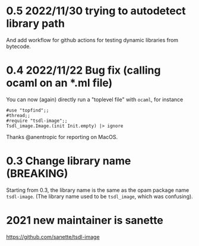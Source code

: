 # 0.5 2022/11/30 trying to autodetect library path

And add workflow for github actions for testing dynamic libraries from
bytecode.

# 0.4 2022/11/22 Bug fix (calling ocaml on an *.ml file)

You can now (again) directly run a "toplevel file" with `ocaml`, for
instance

```
#use "topfind";;
#thread;;
#require "tsdl-image";;
Tsdl_image.Image.(init Init.empty) |> ignore
```
Thanks @anentropic for reporting on MacOS.

# 0.3 Change library name (BREAKING)

Starting from 0.3, the library name is the same as the opam package
name `tsdl-image`. (The library name used to be `tsdl_image`, which was
confusing).

# 2021 new maintainer is sanette
https://github.com/sanette/tsdl-image
